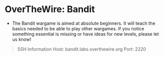 # OverTheWire: Bandit
- The Bandit wargame is aimed at absolute beginners. It will teach the basics needed to be able to play other wargames. If you notice something essential is missing or have ideas for new levels, please let us know!
> SSH Information
Host: bandit.labs.overthewire.org
Port: 2220